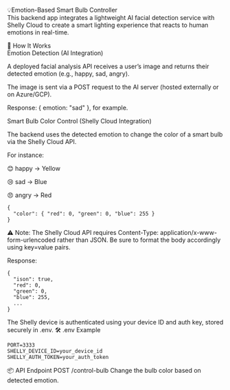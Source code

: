 💡Emotion-Based Smart Bulb Controller <br>
This backend app integrates a lightweight AI facial detection service with Shelly Cloud to create a smart lighting experience that reacts to human emotions in real-time.

🧠 How It Works <br>
Emotion Detection (AI Integration)

A deployed facial analysis API receives a user’s image and returns their detected emotion (e.g., happy, sad, angry).

The image is sent via a POST request to the AI server (hosted externally or on Azure/GCP). <br>

Response: { emotion: "sad" }, for example.

Smart Bulb Color Control (Shelly Cloud Integration)

The backend uses the detected emotion to change the color of a smart bulb via the Shelly Cloud API.

For instance:

😊 happy → Yellow

😢 sad → Blue

😠 angry → Red

```
{
  "color": { "red": 0, "green": 0, "blue": 255 }
}
```
⚠️ Note: The Shelly Cloud API requires Content-Type: application/x-www-form-urlencoded rather than JSON. Be sure to format the body accordingly using key=value pairs.

Response:
```
{
  "ison": true,
  "red": 0,
  "green": 0,
  "blue": 255,
  ...
}
```
The Shelly device is authenticated using your device ID and auth key, stored securely in .env.
🛠 .env Example
```
PORT=3333
SHELLY_DEVICE_ID=your_device_id
SHELLY_AUTH_TOKEN=your_auth_token
```

📦 API Endpoint
POST /control-bulb
Change the bulb color based on detected emotion.


